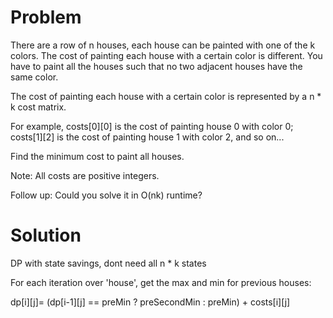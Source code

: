 Problem
===
There are a row of n houses, each house can be painted with one of the k colors.
The cost of painting each house with a certain color is different.
You have to paint all the houses such that no two adjacent houses have the same color. 

The cost of painting each house with a certain color is represented by a n * k cost matrix.

For example, costs[0][0] is the cost of painting house 0 with color 0; costs[1][2] is the cost of painting house 1 with color 2, and so on...

Find the minimum cost to paint all houses. 

Note: 
All costs are positive integers.

Follow up:
Could you solve it in O(nk) runtime?

Solution
===
DP with state savings, dont need all n * k states

For each iteration over 'house', get the max and min for previous houses:

   dp[i][j]= (dp[i-1][j] == preMin ? preSecondMin : preMin) + costs[i][j] 